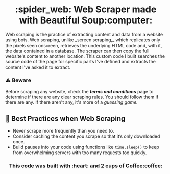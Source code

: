<h1 align="center">:spider_web: Web Scraper made with Beautiful Soup:computer:</h1>
Web scraping is the practice of extracting content and data from a website using bots. Web scraping, unlike _screen scraping,_ which replicates only the pixels seen onscreen, retrieves the underlying HTML code and, with it, the data contained in a database. The scraper can then copy the full website's content to another location. This custom code I built searches the source code of the page for specific parts I've defined and extracts the content I've asked it to extract.

### :warning: Beware
Before scraping any website, check the **_terms and conditions_** page to determine if there are any clear scraping rules. You should follow them if there are any. If there aren't any, it's more of a _guessing game._

## :high_brightness: Best Practices when Web Scraping
- Never scrape more frequently than you need to.
- Consider caching the content you scrape so that it’s only downloaded once.
- Build pauses into your code using functions like `time.sleep()` to keep from overwhelming servers with too many requests too quickly.

<h3 align="center"> This code was built with :heart: and 2 cups of Coffee:coffee:</h3>
